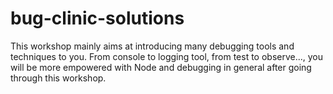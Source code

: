 bug-clinic-solutions
==================================

This workshop mainly aims at introducing many debugging tools and techniques to you. From console to logging tool, from test to observe..., you will be more empowered with Node and debugging in general after going through this workshop.
